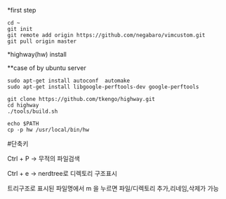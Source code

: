 *first step

```
cd ~
git init
git remote add origin https://github.com/negabaro/vimcustom.git
git pull origin master
```

*highway(hw) install

**case of by ubuntu server

```
sudo apt-get install autoconf  automake
sudo apt-get install libgoogle-perftools-dev google-perftools
```


```
git clone https://github.com/tkengo/highway.git
cd highway
./tools/build.sh
```

```
echo $PATH
cp -p hw /usr/local/bin/hw
```


#단축키


Ctrl + P -> 무적의 파일검색

Ctrl + e -> nerdtree로 디렉토리 구조표시

트리구조로 표시된 파일명에서 m 을 누르면 파일/디렉토리  추가,리네임,삭제가 가능



